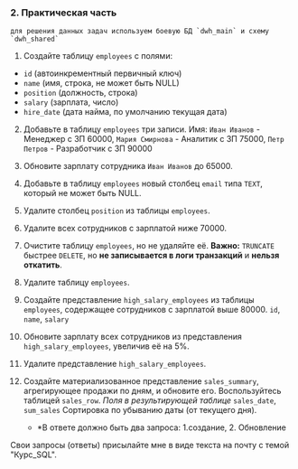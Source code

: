 ### **2. Практическая часть**
    для решения данных задач используем боевую БД `dwh_main` и схему `dwh_shared`
1. Создайте таблицу `employees` с полями:
- `id` (автоинкрементный первичный ключ)
- `name` (имя, строка, не может быть NULL)
- `position` (должность, строка)
- `salary` (зарплата, число)
- `hire_date` (дата найма, по умолчанию текущая дата)

2. Добавьте в таблицу `employees` три записи.
Имя:
`Иван Иванов` - Менеджер с ЗП 60000,
`Мария Смирнова` - Аналитик с ЗП 75000,
`Петр Петров` - Разработчик с ЗП 90000

3. Обновите зарплату сотрудника `Иван Иванов` до 65000.

4. Добавьте в таблицу `employees` новый столбец `email` типа `TEXT`, который не может быть NULL.

5. Удалите столбец `position` из таблицы `employees`.

6. Удалите всех сотрудников с зарплатой ниже 70000. 

7. Очистите таблицу `employees`, но не удаляйте её. **Важно:** `TRUNCATE` быстрее `DELETE`, но **не записывается в логи транзакций** и **нельзя откатить**.

8. Удалите таблицу `employees`.

9. Создайте представление `high_salary_employees` из таблицы `employees`, содержащее сотрудников с зарплатой выше 80000. `id`, `name`, `salary`

10. Обновите зарплату всех сотрудников из представления `high_salary_employees`, увеличив её на 5%.

11. Удалите представление `high_salary_employees`.

12. Создайте материализованное представление `sales_summary`, агрегирующее продажи по дням, и обновите его. Воспользуйтесь таблицей `sales_row`. _Поля в результирующей таблице_ `sales_date`, `sum_sales`
Сортировка по убыванию даты (от текущего дня). 
    - *В ответе должно быть два запроса: 1.создание, 2. Обновление

Свои запросы (ответы) присылайте мне в виде текста на почту с темой "Курс_SQL".